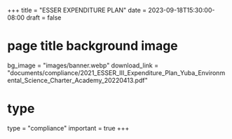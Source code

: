 +++
title = "ESSER EXPENDITURE PLAN"
date = 2023-09-18T15:30:00-08:00
draft = false
# page title background image
bg_image = "images/banner.webp"
download_link  = "documents/compliance/2021_ESSER_III_Expenditure_Plan_Yuba_Environmental_Science_Charter_Academy_20220413.pdf"

# type
type = "compliance"
important = true
+++


